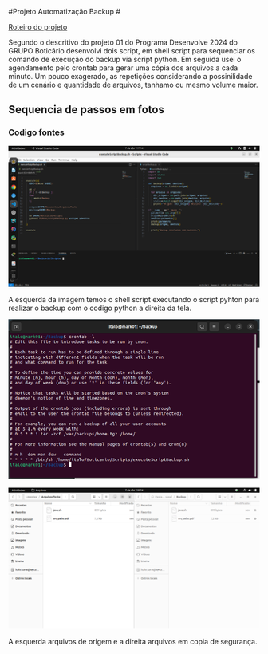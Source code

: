 #Projeto Automatização Backup # 

[Roteiro do projeto](https://docs.google.com/document/d/1TKWtE9-2tH8v9-H_ahCH04DlHizMDq3Cc-8ZGo77YCo/edit)

<p> Segundo o descritivo do projeto 01 do Programa Desenvolve 2024 do GRUPO Boticário desenvolvi dois script, em shell script para sequenciar os comando de execução do backup via script python. Em seguida usei o agendamento pelo crontab para gerar uma cópia dos arquivos a cada minuto. Um pouco exagerado, as repetições considerando a possinilidade de um cenário e quantidade de arquivos, tanhamo ou mesmo volume maior.</p>

## Sequencia de passos em fotos

### Codigo fontes

![Tela codigo fontes](Img/CodigoFontes.png)

<p> A esquerda da imagem temos o shell script executando o script pyhton para realizar o backup com o codigo python a direita da tela.</p>


![Agendamento no crontab](Img/Agendamento_CronJob.png)

![Tela Arquivos](Img/TelaArquivos.png)

<p>A esquerda arquivos de origem e a direita arquivos em copia de segurança.</p>
